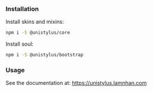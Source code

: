### Installation

Install skins and mixins:

```sh
npm i -S @unistylus/core
```

Install soul:

```sh
npm i -S @unistylus/bootstrap
```

### Usage

See the documentation at: <https://unistylus.lamnhan.com>